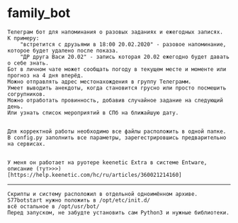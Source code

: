 # family_bot

    Телеграм бот для напоминания о разовых заданиях и ежегодных записях.
    К примеру:
        "встретится с друзьями в 18:00 20.02.2020" - разовое напоминание, которое будет удалено после показа.
        "ДР друга Васи 20.02" - запись которая 20.02 ежегодно будет давать о себе знать.
    Бот в личном чате может сообщать погоду в текущем месте и моменте или прогноз на 4 дня вперёд.
    Можно отправлять адрес местонахождения в группу Телеграмм.
    Умеет выводить анекдоты, когда становится грусно или просто посмешить согрупников.
    Можно отработать провинность, добавив случайное задание на следующий день.
    Или узнать список мероприятий в СПб на ближайшую дату.


    Для корректной работы необходимо все файлы расположить в одной папке.
    В config.py заполнить все параметры, зарегестрировшись предварительно на сервисах.


    У меня он работает на руотере keenetic Extra в системе Entware, описание (тут>>>)[https://help.keenetic.com/hc/ru/articles/360021214160]
    
____
    Скрипты и систему расположил в отдельной одноимённом архиве.
    S77botstart нужно положить в /opt/etc/init.d/
    всё остальное в /opt/usr/bot/ 
    Перед запуском, не забудте установить сам Python3 и нужные библиотеки.
